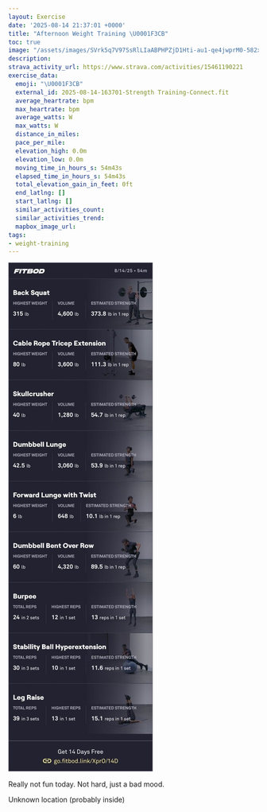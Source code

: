 ```yaml
---
layout: Exercise
date: '2025-08-14 21:37:01 +0000'
title: "Afternoon Weight Training \U0001F3CB️"
toc: true
image: "/assets/images/SVrk5q7V97SsRlLIaABPHPZjD1Hti-au1-qe4jwprM0-582x2048.jpg.jpeg"
description:
strava_activity_url: https://www.strava.com/activities/15461190221
exercise_data:
  emoji: "\U0001F3CB️"
  external_id: 2025-08-14-163701-Strength Training-Connect.fit
  average_heartrate: bpm
  max_heartrate: bpm
  average_watts: W
  max_watts: W
  distance_in_miles:
  pace_per_mile:
  elevation_high: 0.0m
  elevation_low: 0.0m
  moving_time_in_hours_s: 54m43s
  elapsed_time_in_hours_s: 54m43s
  total_elevation_gain_in_feet: 0ft
  end_latlng: []
  start_latlng: []
  similar_activities_count:
  similar_activities_trend:
  mapbox_image_url:
tags:
- weight-training
---
```


![Afternoon Weight Training](/assets/images/SVrk5q7V97SsRlLIaABPHPZjD1Hti-au1-qe4jwprM0-582x2048.jpg.jpeg)

Really not fun today. Not hard, just a bad mood.

Unknown location (probably inside)
